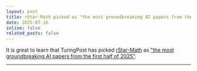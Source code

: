 ```yaml
---
layout: post
title: rStar-Math picked as "the most groundbreaking AI papers from the first half of 2025" by Turing Post
date: 2025-07-16
inline: false
related_posts: false
---
```


It is great to learn that TuringPost has picked <a href="https://arxiv.org/abs/2501.04519">rStar-Math</a>  as <a href="https://www.turingpost.com/p/part1research2025">"the most groundbreaking AI papers from the first half of 2025"</a>.

---


